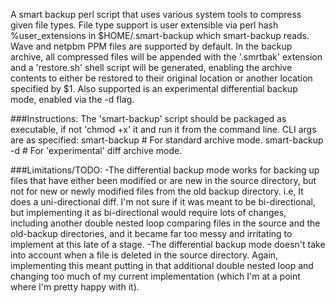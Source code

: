 A smart backup perl script that uses various system tools to compress given file types. File type support is user
extensible via perl hash %user_extensions in $HOME/.smart-backup which smart-backup reads. Wave and netpbm PPM files
are supported by default.
In the backup archive, all compressed files will be appended with the '.smrtbak' extension and a 'restore.sh' shell
script will be generated, enabling the archive contents to either be restored to their original location or another
location specified by $1.
Also supported is an experimental differential backup mode, enabled via the -d flag.

###Instructions:
The 'smart-backup' script should be packaged as executable, if not 'chmod +x' it and run it from the command line.
CLI args are as specified:
smart-backup <source-path> <destination-path>                           # For standard archive mode.
smart-backup -d <old-backup-path> <source-path> <destination-path>      # For 'experimental' diff archive mode.

###Limitations/TODO:
-The differential backup mode works for backing up files that have either been modified or are new in the source
directory, but not for new or newly modified files from the old backup directory. i.e, It does a uni-directional diff.
I'm not sure if it was meant to be bi-directional, but implementing it as bi-directional would require lots of changes,
including another double nested loop comparing files in the source and the old-backup directories, and it became far too
messy and irritating to implement at this late of a stage.
-The differential backup mode doesn't take into account when a file is deleted in the source directory. Again,
implementing this meant putting in that additional double nested loop and changing too much of my current
implementation (which I'm at a point where I'm pretty happy with it).
